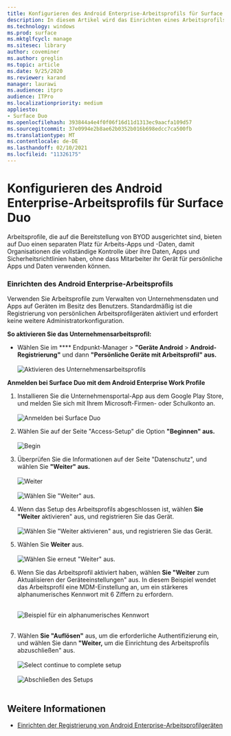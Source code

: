 ```yaml
---
title: Konfigurieren des Android Enterprise-Arbeitsprofils für Surface Duo
description: In diesem Artikel wird das Einrichten eines Arbeitsprofils auf Surface Duo erläutert.
ms.technology: windows
ms.prod: surface
ms.mktglfcycl: manage
ms.sitesec: library
author: coveminer
ms.author: greglin
ms.topic: article
ms.date: 9/25/2020
ms.reviewer: karand
manager: laurawi
ms.audience: itpro
audience: ITPro
ms.localizationpriority: medium
appliesto:
- Surface Duo
ms.openlocfilehash: 393844a4e4f0f06f16d11d1313ec9aacfa109d57
ms.sourcegitcommit: 37e0994e2b8ae62b0352b016b698edcc7ca500fb
ms.translationtype: MT
ms.contentlocale: de-DE
ms.lasthandoff: 02/10/2021
ms.locfileid: "11326175"
---
```

# Konfigurieren des Android Enterprise-Arbeitsprofils für Surface Duo

Arbeitsprofile, die auf die Bereitstellung von BYOD ausgerichtet sind, bieten auf Duo einen separaten Platz für Arbeits-Apps und -Daten, damit Organisationen die vollständige Kontrolle über ihre Daten, Apps und Sicherheitsrichtlinien haben, ohne dass Mitarbeiter ihr Gerät für persönliche Apps und Daten verwenden können.

### Einrichten des Android Enterprise-Arbeitsprofils

Verwenden Sie Arbeitsprofile zum Verwalten von Unternehmensdaten und Apps auf Geräten im Besitz des Benutzers. Standardmäßig ist die Registrierung von persönlichen Arbeitsprofilgeräten aktiviert und erfordert keine weitere Administratorkonfiguration.  

**So aktivieren Sie das Unternehmensarbeitsprofil:**

- Wählen Sie im **** Endpunkt-Manager  >  **"Geräte Android**  >  **Android-Registrierung"** und dann **"Persönliche Geräte mit Arbeitsprofil" aus.**
<br><br>
 ![Aktivieren des Unternehmensarbeitsprofils](images/enroll-start.png)

 
**Anmelden bei Surface Duo mit dem Android Enterprise Work Profile**

1. Installieren Sie die Unternehmensportal-App aus dem Google Play Store, und melden Sie sich mit Ihrem Microsoft-Firmen- oder Schulkonto an.<br><br>
![Anmelden bei Surface Duo](images/duo-wp-1.png)
 
2. Wählen Sie auf der Seite "Access-Setup" die Option **"Beginnen" aus.**<br><br>
![Begin](images/duo-wp-2.png)

3. Überprüfen Sie die Informationen auf der Seite "Datenschutz", und wählen Sie **"Weiter" aus.**<br><br>
 ![Weiter](images/duo-wp-3.png)
<br><br>
 ![Wählen Sie "Weiter" aus.](images/duo-wp-4.png)
 
4. Wenn das Setup des Arbeitsprofils abgeschlossen ist, wählen **Sie "Weiter** aktivieren" aus, und registrieren Sie das Gerät.<br><br>
 ![Wählen Sie "Weiter aktivieren" aus, und registrieren Sie das Gerät.](images/duo-wp-5.png)

5. Wählen Sie **Weiter** aus.<br><br>
 ![Wählen Sie erneut "Weiter" aus.](images/duo-wp-6.png)

6. Wenn Sie das Arbeitsprofil aktiviert haben, wählen **Sie "Weiter** zum Aktualisieren der Geräteeinstellungen" aus. In diesem Beispiel wendet das Arbeitsprofil eine MDM-Einstellung an, um ein stärkeres alphanumerisches Kennwort mit 6 Ziffern zu erfordern. <br><br>

     ![Beispiel für ein alphanumerisches Kennwort](images/duo-wp-7.png)<br><br>
7. Wählen **Sie "Auflösen"** aus, um die erforderliche Authentifizierung ein, und wählen Sie dann **"Weiter,** um die Einrichtung des Arbeitsprofils abzuschließen" aus. <br><br>
     ![Select continue to complete setup](images/duo-wp-8.png)<br><br>
     ![Abschließen des Setups](images/duo-wp-9.png)<br><br>

## Weitere Informationen

- [Einrichten der Registrierung von Android Enterprise-Arbeitsprofilgeräten](https://docs.microsoft.com/mem/intune/enrollment/android-work-profile-enroll)

